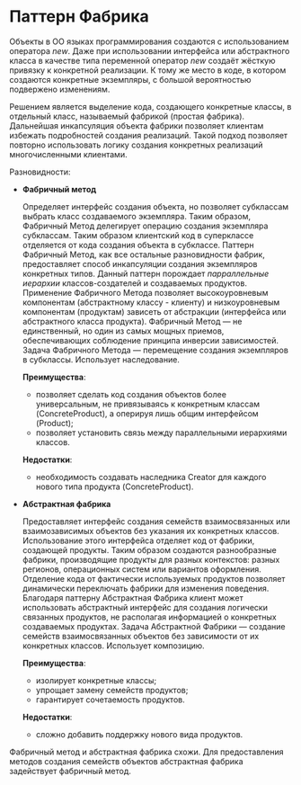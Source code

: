 # Паттерн Фабрика
Объекты в ОО языках программирования создаются с использованием оператора *new*. 
Даже при использовании интерфейса или абстрактного класса в качестве типа переменной оператор *new* создаёт жёсткую привязку к конкретной реализации.
К тому же место в коде, в котором создаются конкретные экземпляры, с большой вероятностью подвержено изменениям.

Решением является выделение кода, создающего конкретные классы, в отдельный класс, называемый фабрикой (простая фабрика). 
Дальнейшая инкапсуляция объекта фабрики позволяет клиентам избежать подробностей создания реализаций.
Такой подход позволяет повторно использовать логику создания конкретных реализаций многочисленными клиентами.

Разновидности:
* **Фабричный метод**

  Определяет интерфейс создания объекта, но позволяет субклассам выбрать класс создаваемого экземпляра. 
  Таким образом, Фабричный Метод делегирует операцию создания экземпляра субклассам.
  Таким образом клиентский код в суперклассе отделяется от кода создания объекта в субклассе. 
  Паттерн Фабричный Метод, как все остальные разновидности фабрик, предоставляет способ инкапсуляции создания экземпляров конкретных типов.
  Данный паттерн порождает *парраллельные иерархии* классов-создателей и создаваемых продуктов.
  Применение Фабричного Метода позволяет высокоуровневым компонентам (абстрактному классу - клиенту) и низкоуровневым компонентам (продуктам)
  зависеть от абстракции (интерфейса или абстрактного класса продукта). Фабричный Метод — не единственный, но
  один из самых мощных приемов, обеспечивающих соблюдение принципа инверсии зависимостей.
  Задача Фабричного Метода — перемещение создания экземпляров в субклассы. Использует наследование.

  **Преимущества**:
  * позволяет сделать код создания объектов более универсальным, не привязываясь к конкретным классам (ConcreteProduct), а оперируя лишь общим интерфейсом (Product);
  * позволяет установить связь между параллельными иерархиями классов.

  **Недостатки**:
  * необходимость создавать наследника Creator для каждого нового типа продукта (ConcreteProduct).
  
* **Абстрактная фабрика**

  Предоставляет интерфейс создания семейств взаимосвязанных или взаимозависимых объектов без указания их конкретных классов. Использование этого интерфейса отделяет код от фабрики, создающей продукты. 
  Таким образом создаются разнообразные фабрики, производящие продукты для разных контекстов: разных регионов, операционных систем или вариантов оформления.
  Отделение кода от фактически используемых продуктов позволяет динамически переключать фабрики для изменения поведения.
  Благодаря паттерну Абстрактная Фабрика клиент может использовать абстрактный интерфейс для создания логически связанных продуктов, не располагая информацией
  о конкретных создаваемых продуктах.
  Задача Абстрактной Фабрики — создание семейств взаимосвязанных объектов без зависимости от их конкретных классов. Использует композицию. 
  
  **Преимущества**: 
  * изолирует конкретные классы;
  * упрощает замену семейств продуктов;
  * гарантирует сочетаемость продуктов.
  
  **Недостатки**:
  * сложно добавить поддержку нового вида продуктов.

Фабричный метод и абстрактная фабрика схожи. Для предоставления методов создания семейств объектов абстрактная фабрика задействует фабричный метод.